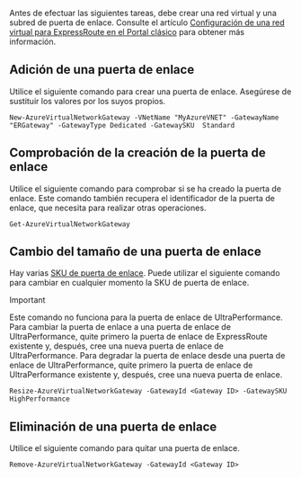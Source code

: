 Antes de efectuar las siguientes tareas, debe crear una red virtual y una subred de puerta de enlace. Consulte el artículo [Configuración de una red virtual para ExpressRoute en el Portal clásico](../articles/expressroute/expressroute-howto-vnet-portal-classic.md) para obtener más información.   

## <a name="add-a-gateway"></a>Adición de una puerta de enlace
Utilice el siguiente comando para crear una puerta de enlace. Asegúrese de sustituir los valores por los suyos propios.

    New-AzureVirtualNetworkGateway -VNetName "MyAzureVNET" -GatewayName "ERGateway" -GatewayType Dedicated -GatewaySKU  Standard

## <a name="verify-the-gateway-was-created"></a>Comprobación de la creación de la puerta de enlace
Utilice el siguiente comando para comprobar si se ha creado la puerta de enlace. Este comando también recupera el identificador de la puerta de enlace, que necesita para realizar otras operaciones.

    Get-AzureVirtualNetworkGateway

## <a name="resize-a-gateway"></a>Cambio del tamaño de una puerta de enlace
Hay varias [SKU de puerta de enlace](../articles/expressroute/expressroute-about-virtual-network-gateways.md). Puede utilizar el siguiente comando para cambiar en cualquier momento la SKU de puerta de enlace.

> [!IMPORTANT]
> Este comando no funciona para la puerta de enlace de UltraPerformance. Para cambiar la puerta de enlace a una puerta de enlace de UltraPerformance, quite primero la puerta de enlace de ExpressRoute existente y, después, cree una nueva puerta de enlace de UltraPerformance. Para degradar la puerta de enlace desde una puerta de enlace de UltraPerformance, quite primero la puerta de enlace de UltraPerformance existente y, después, cree una nueva puerta de enlace. 
> 
> 

    Resize-AzureVirtualNetworkGateway -GatewayId <Gateway ID> -GatewaySKU HighPerformance

## <a name="remove-a-gateway"></a>Eliminación de una puerta de enlace
Utilice el siguiente comando para quitar una puerta de enlace.

    Remove-AzureVirtualNetworkGateway -GatewayId <Gateway ID>

<!--HONumber=Nov16_HO3-->


